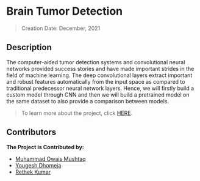 # Brain Tumor Detection
> Creation Date: December, 2021
## Description
The computer-aided tumor detection systems and convolutional neural networks provided
success stories and have made important strides in the field of machine learning. The deep
convolutional layers extract important and robust features automatically from the input space
as compared to traditional predecessor neural network layers. Hence, we will firstly build a
custom model through CNN and then we will build a pretrained model on the same dataset to
also provide a comparison between models.

> To learn more about the project, click [HERE](https://github.com/muhammadowaismushtaq/Brain-Tumor-Detection/blob/8a7d26d04ce7d4446db247b1e72b43619f80cd89/Documentation/BrainTumorDetection%20Project%20Report.pdf).

## Contributors
<b> The Project is Contributed by: </b>
* [Muhammad Owais Mushtaq](https://www.linkedin.com/in/muhammadowaismushtaq)
* [Yougesh Dhomeja](https://www.linkedin.com/in/yougesh-dhomeja-b69156213/)
* [Rethek Kumar](https://www.linkedin.com/in/rethek-kumar-rk0/)

